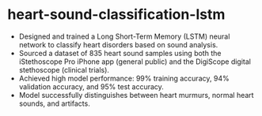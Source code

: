 # heart-sound-classification-lstm
- Designed and trained a Long Short-Term Memory (LSTM) neural network to classify heart disorders based on sound analysis.
- Sourced a dataset of 835 heart sound samples using both the iStethoscope Pro iPhone app (general public) and the DigiScope digital stethoscope (clinical trials).
- Achieved high model performance: 99% training accuracy, 94% validation accuracy, and 95% test accuracy.
- Model successfully distinguishes between heart murmurs, normal heart sounds, and artifacts.
